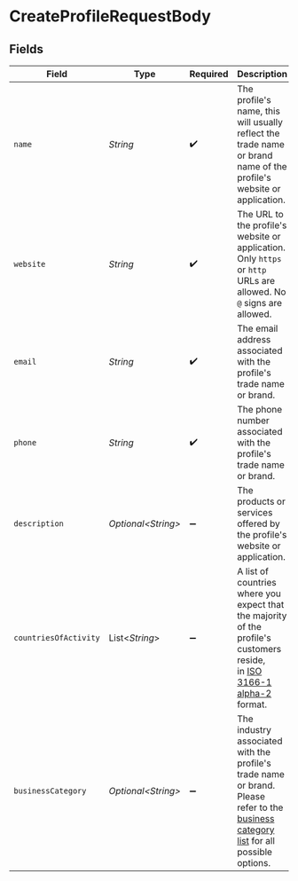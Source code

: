 # CreateProfileRequestBody


## Fields

| Field                                                                                                                                                                       | Type                                                                                                                                                                        | Required                                                                                                                                                                    | Description                                                                                                                                                                 | Example                                                                                                                                                                     |
| --------------------------------------------------------------------------------------------------------------------------------------------------------------------------- | --------------------------------------------------------------------------------------------------------------------------------------------------------------------------- | --------------------------------------------------------------------------------------------------------------------------------------------------------------------------- | --------------------------------------------------------------------------------------------------------------------------------------------------------------------------- | --------------------------------------------------------------------------------------------------------------------------------------------------------------------------- |
| `name`                                                                                                                                                                      | *String*                                                                                                                                                                    | :heavy_check_mark:                                                                                                                                                          | The profile's name, this will usually reflect the trade name or brand name of the profile's website or<br/>application.                                                     | My website name                                                                                                                                                             |
| `website`                                                                                                                                                                   | *String*                                                                                                                                                                    | :heavy_check_mark:                                                                                                                                                          | The URL to the profile's website or application. Only `https` or `http` URLs are allowed. No `@` signs are<br/>allowed.                                                     | https://example.com                                                                                                                                                         |
| `email`                                                                                                                                                                     | *String*                                                                                                                                                                    | :heavy_check_mark:                                                                                                                                                          | The email address associated with the profile's trade name or brand.                                                                                                        | test@mollie.com                                                                                                                                                             |
| `phone`                                                                                                                                                                     | *String*                                                                                                                                                                    | :heavy_check_mark:                                                                                                                                                          | The phone number associated with the profile's trade name or brand.                                                                                                         | +31208202070                                                                                                                                                                |
| `description`                                                                                                                                                               | *Optional\<String>*                                                                                                                                                         | :heavy_minus_sign:                                                                                                                                                          | The products or services offered by the profile's website or application.                                                                                                   | My website description                                                                                                                                                      |
| `countriesOfActivity`                                                                                                                                                       | List\<*String*>                                                                                                                                                             | :heavy_minus_sign:                                                                                                                                                          | A list of countries where you expect that the majority of the profile's customers reside,<br/>in [ISO 3166-1 alpha-2](https://en.wikipedia.org/wiki/ISO_3166-1_alpha-2) format. | [<br/>"NL",<br/>"GB"<br/>]                                                                                                                                                  |
| `businessCategory`                                                                                                                                                          | *Optional\<String>*                                                                                                                                                         | :heavy_minus_sign:                                                                                                                                                          | The industry associated with the profile's trade name or brand. Please refer to the<br/>[business category list](common-data-types#business-category) for all possible options. | OTHER_MERCHANDISE                                                                                                                                                           |